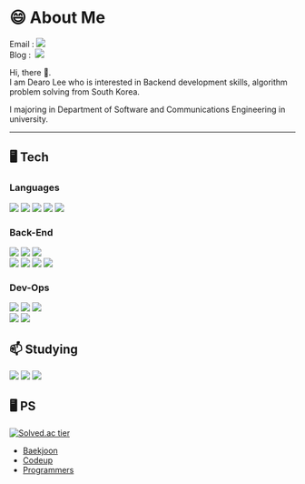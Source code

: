 <!--
**ldr0629/ldr0629** is a ✨ _special_ ✨ repository because its `README.md` (this file) appears on your GitHub profile.

Here are some ideas to get you started:

- 🔭 I’m currently working on ...
- 🌱 I’m currently learning ...
- 👯 I’m looking to collaborate on ...
- 🤔 I’m looking for help with ...
- 💬 Ask me about ...
- 📫 How to reach me: ...
- 😄 Pronouns: ...
- ⚡ Fun fact: ...
-->

# 😄 About Me

Email : <a><img src="https://img.shields.io/badge/leedero01@naver.com-EA4335?style=flat-square&logo=leedero01@naver.com&logoColor=white"/></a> <br>
Blog :  &nbsp;<a href="https://6ro-29.tistory.com/" target="_blank"><img src="https://img.shields.io/badge/Tistory-09B3AF?style=flat-square&logo=Tistory&logoColor=white"/></a>

<p> Hi, there 👋. <br> I am Dearo Lee who is interested in Backend development skills, algorithm problem solving from South Korea. </p>
<p> I majoring in Department of Software and Communications Engineering in university. </p> 

<hr>

## 🖥 Tech

### Languages

<a><img src="https://img.shields.io/badge/C-A8B9CC?style=flat-square&logo=C&logoColor=white"/></a>
<a><img src="https://img.shields.io/badge/C++-00599C?style=flat-square&logo=C%2B%2B&logoColor=white"/></a>
<a><img src="https://img.shields.io/badge/Python-3776AB?style=flat-square&logo=Python&logoColor=white"/></a> 
<a><img src="https://img.shields.io/badge/Java-007396?style=flat-square&logo=Java&logoColor=white"/></a>
<a><img src="https://img.shields.io/badge/JavaScript-F7DF1E?style=flat-square&logo=JavaScript&logoColor=white"/></a> 


### Back-End

<a><img src="https://img.shields.io/badge/Spring-6DB33F?style=flat-square&logo=Spring&logoColor=white"/></a>
<a><img src="https://img.shields.io/badge/Spring Boot-6DB33F?style=flat-square&logo=SpringBoot&logoColor=white"/></a> 
<a><img src="https://img.shields.io/badge/Spring MVC-6DB33F?style=flat-square&logo=SpringBoot&logoColor=white"/></a> <br>
<a><img src="https://img.shields.io/badge/JPA-6DB33F?style=flat-square&logo=SpringDataJpa&logoColor=white"/></a> 
<a><img src="https://img.shields.io/badge/Spring Data JPA-6DB33F?style=flat-square&logo=SpringDataJpa&logoColor=white"/></a>
<a><img src="https://img.shields.io/badge/Thymeleaf-005F0F?style=flat-square&logo=Thymeleaf&logoColor=white"/></a>
<a><img src="https://img.shields.io/badge/Gradle-02303A?style=flat-square&logo=Gradle&logoColor=white"/></a>

### Dev-Ops

<a><img src="https://img.shields.io/badge/AWS EC2-FF9900?style=flat-square&logo=AmazonEC2&logoColor=white"/></a>
<a><img src="https://img.shields.io/badge/AWS RDS-527FFF?style=flat-square&logo=AmazonRDS&logoColor=white"/></a>
<a><img src="https://img.shields.io/badge/AWS S3-569A31?style=flat-square&logo=AmazonS3&logoColor=white"/></a> <br>
<a><img src="https://img.shields.io/badge/MySQL-4479A1?style=flat-square&logo=MySQL&logoColor=white"/></a>
<a><img src="https://img.shields.io/badge/PostgreSQL-4169E1?style=flat-square&logo=PostgreSQL&logoColor=white"/></a> 

## 📫 Studying

<a><img src="https://img.shields.io/badge/Spring Security-6DB33F?style=flat-square&logo=SpringSecurity&logoColor=white"/></a>
<a><img src="https://img.shields.io/badge/Amazon AWS-232F3E?style=flat-square&logo=AmazonAWS&logoColor=white"/></a>
<a><img src="https://img.shields.io/badge/QueryDSL-0769AD?style=flat-square&logo=jQuery&logoColor=white"/></a>

## 🖥 PS

[![Solved.ac tier](http://mazassumnida.wtf/api/v2/generate_badge?boj=dleofh01)](https://solved.ac/dleofh01) <br>
- <a href="https://www.acmicpc.net/user/dleofh01">Baekjoon</a>
- <a href="https://www.codeup.kr/userinfo.php?user=dleofh012">Codeup</a>
- <a href="https://school.programmers.co.kr/learn/challenges?order=recent&page=1&statuses=solved">Programmers</a>

